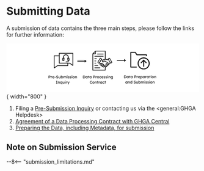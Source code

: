 # Submitting Data

A submission of data contains the three main steps, please follow the links for further information:

  ![Overview of the Submission Process](../../assets/img/Submission_overview_page.png){ width="800" }

1. Filing a [Pre-Submission Inquiry](https://www.ghga.de/about-us/presubmission-enquiries) or contacting us via the <general:GHGA Helpdesk>
1. [Agreement of a Data Processing Contract with GHGA Central](dpc_preparation.md)
1. [Preparing the Data, including Metadata, for submission](submitter_guide.md)

## Note on Submission Service

--8<-- "submission_limitations.md"
